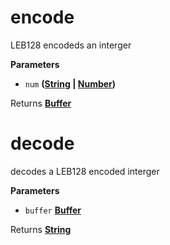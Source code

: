<!-- Generated by documentation.js. Update this documentation by updating the source code. -->

# encode

LEB128 encodeds an interger

**Parameters**

-   `num` **([String](https://developer.mozilla.org/en-US/docs/Web/JavaScript/Reference/Global_Objects/String) \| [Number](https://developer.mozilla.org/en-US/docs/Web/JavaScript/Reference/Global_Objects/Number))** 

Returns **[Buffer](https://nodejs.org/api/buffer.html)** 

# decode

decodes a LEB128 encoded interger

**Parameters**

-   `buffer` **[Buffer](https://nodejs.org/api/buffer.html)** 

Returns **[String](https://developer.mozilla.org/en-US/docs/Web/JavaScript/Reference/Global_Objects/String)** 

